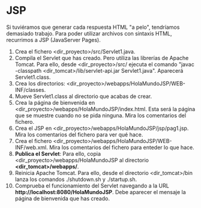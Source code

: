 # JSP
Si tuviéramos que generar cada respuesta HTML "a pelo", tendríamos demasiado trabajo. Para poder utilizar archivos con sintaxis HTML, recurrimos a JSP (JavaServer Pages).

1. Crea el fichero <dir_proyecto>/src/Servlet1.java.
2. Compila el Servlet que has creado. Pero utiliza las librerías de Apache Tomcat. Para ello, desde <dir_proyecto>/src/ ejecuta el comando "javac -classpath <dir_tomcat>/lib/servlet-api.jar Servlet1.java". Aparecerá Servlet1.class.
4. Crea los directorios: <dir_proyecto>/webapps/HolaMundoJSP/WEB-INF/classes.
5. Mueve Servlet1.class al directorio que acabas de crear.
6. Crea la página de bienvenida en <dir_proyecto>/webapps/HolaMundoJSP/index.html. Esta será la página que se muestre cuando no se pida ninguna. Mira los comentarios del fichero.
7. Crea el JSP en <dir_proyecto>/webapps/HolaMundoJSP/jsp/pag1.jsp. Mira los comentarios del fichero para ver qué hace.
8. Crea el fichero <dir_proyecto>/webapps/HolaMundoJSP/WEB-INF/web.xml. Mira los comentarios del fichero para enteder lo que hace.
9. **Publica el Servlet**: Para ello, copia <dir_proyecto>/webapps/HolaMundoJSP al directorio **<dir_tomcat>/webapps/**.
10. Reinicia Apache Tomcat. Para ello, desde el directorio <dir_tomcat>/bin lanza los comandos ./shutdown.sh y ./startup.sh.
11. Comprueba el funcionamiento del Servlet navegando a la URL **http://localhost:8080/HolaMundoJSP**. Debe aparecer el mensaje la página de bienvenida que has creado.


